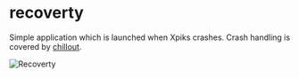 # recoverty

Simple application which is launched when Xpiks crashes. Crash handling is covered by [chillout](https://github.com/ribtoks/chillout).

![Recoverty](https://raw.githubusercontent.com/ribtoks/xpiks/master/assets/recoverty-main-window.png)

